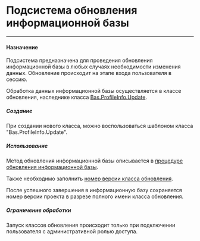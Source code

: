 ﻿# Подсистема обновления информационной базы
---

#### Назначение

Подсистема предназначена для проведения обновления информационной базы
в любых случаях необходимости изменения данных. Обновление происходит
на этапе входа пользователя в сессию.

Обработка данных информационной базы осуществляется
в классе обновления, наследнике класса
[Bas.ProfileInfo.Update](topic:Bas.Custom.BasClasses.ProfileInfo.Update.Default).

##### Создание

При создании нового класса, можно воспользоваться шаблоном класса "Bas.ProfileInfo.Update".

##### Использование

Метод обновления информационной базы описывается
в [процедуре обновления информационной базы](topic:.Custom.BasClasses.ProfileInfo.Update.Execute).

Также необходимо заполнить
[номер версии класса обновления](topic:.Custom.BasClasses.ProfileInfo.Update.ExecuteVersion).

После успешного завершения в информационную базу сохраняется номер версии проекта
в разрезе полного имени класса обновления.

##### Ограничение обработки

Запуск классов обновления происходит только при подключении пользователя
с административной ролью доступа.